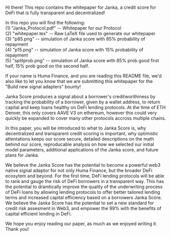 Hi there! This repo contains the whitepaper for Janka, a credit score for DeFi that is fully transparent and decentralized!  

In this repo you will find the following:  
(1) "Janka\_Protocol.pdf" -- Whitepaper for our Protocol  
(2) "whitepaper.tex" -- Raw LaTeX file used to generate our whitepaper  
(3) "p85.png" -- simulation of Janka score with 85\% probability of repayment  
(4) "p15.png" -- simulation of Janka score with 15\% probability of repayment  
(5) "splitprob.png" -- simulation of Janka score with 85\% prob good first half, 15\% prob good on the second half.  

If your name is Huma Finance, and you are reading this README file, we'd also like to let you know that we are submitting this whitepaper for the "Build new signal adapters" bounty!  

Janka Score produces a signal about a borrower's creditworithiness by tracking the probability of a borrower, given by a wallet address, to return capital and keep loans healthy on DeFi lending protocols. At the time of ETH Denver, this only covers AAVE V3 on ethereum, however this could very quickly be expanded to cover many other protocols accross multiple chains.  

In this paper, you will be introduced to what to Janka Score is, why decentralized and transparent credit scoring is important, why optimistic attentations keeps our score secure, detailed descriptions on the math behind our score, reproducable analysis on how we selected our initial model parameters, additional applications of the Janka score, and future plans for Janka.  

We believe the Janka Score has the potential to become a powerful web3 native signal adaptor for not only Huma Finance, but the broader DeFi ecosytem and beyond. For the first time, DeFi lending protocols will be able to rank and gauge the risk of DeFi borrowers in a transparent way. This has the potential to dramtically improve the quality of the underwriting process of DeFi loans by allowing lending protocols to offer better tailored lending terms and increased capital efficiency based on a borrowers Janka Score. We believe the Janka Score has the potential to set a new standard for credit risk assesment in Web3, and empower the 99\% with the benefits of capital efficient lending in DeFi.  

We hope you enjoy reading our paper, as much as we enjoyed writing it. Thank you!  